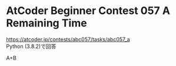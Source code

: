 # AtCoder Beginner Contest 057 A Remaining Time  
https://atcoder.jp/contests/abc057/tasks/abc057_a  
Python (3.8.2)で回答  

A+B
